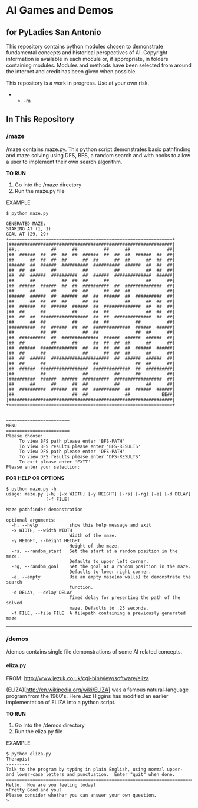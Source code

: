 # AI Games and Demos
## for PyLadies San Antonio

This repository contains python modules chosen to demonstrate fundamental concepts and historical perspectives of AI. Copyright information is available in each module or, if appropriate, in folders containing modules. Modules and methods have been selected from around the internet and credit has been given when possible.

This repository is a work in progress. Use at your own risk.

- - -m


## In This Repository

### /maze
/maze contains maze.py. This python script demonstrates basic pathfinding and maze solving using DFS, BFS, a random search and with hooks to allow a user to implement their own search algorithm.

**TO RUN**
1. Go into the /maze directory
2. Run the maze.py file

EXAMPLE
```
$ python maze.py

GENERATED MAZE:
STARING AT (1, 1)
GOAL AT (29, 29)
+==============================================================+
|##############################################################|
|##::            ##      ##          ##      ##              ##|
|##  ######  ##  ##  ##  ##  ######  ##  ##  ##  ######  ##  ##|
|##      ##  ##  ##  ##      ##  ##      ##  ##      ##  ##  ##|
|######  ##  ######  ##########  ##########  ######  ##  ##  ##|
|##  ##  ##      ##          ##          ##          ##  ##  ##|
|##  ##  ######  ##########  ##  ######  ##############  ######|
|##      ##          ##  ##  ##      ##              ##      ##|
|##  ######  ######  ##  ##  ##########  ##  ##############  ##|
|##      ##      ##      ##  ##      ##  ##  ##              ##|
|######  ######  ##  ######  ##  ##  ######  ##  ##########  ##|
|##      ##  ##  ##  ##      ##  ##          ##      ##  ##  ##|
|##  ######  ##  ######  ######  ##  ##############  ##  ##  ##|
|##  ##      ##          ##      ##  ##              ##  ##  ##|
|##  ##  ##  ##################  ##  ##  ##############  ##  ##|
|##      ##  ##          ##      ##  ##          ##          ##|
|##########  ##  ######  ##  ##  ##############  ######  ######|
|##          ##  ##          ##  ##              ##  ##      ##|
|##  ##########  ##  ##############  ######  ######  ######  ##|
|##  ##          ##      ##      ##  ##  ##  ##      ##      ##|
|##  ######  ##############  ##  ##  ##  ##  ##  ######  ######|
|##  ##      ##              ##      ##  ##  ##      ##      ##|
|##  ##  ######  ######################  ##  ######  ######  ##|
|##  ##      ##                  ##              ##  ##      ##|
|##  ######  ##################  ##############  ##  ##########|
|##          ##              ##          ##      ##          ##|
|##########  ######  ######  ##########  ##################  ##|
|##      ##      ##      ##  ##          ##          ##      ##|
|##  ##########  ######  ##  ##  ##########  ##  ######  ######|
|##                      ##  ##              ##            EE##|
|##############################################################|
+==============================================================+


========================
MENU
========================
Please choose:
	 To view BFS path please enter 'BFS-PATH'
	 To view BFS results please enter 'BFS-RESULTS'
	 To view DFS path please enter 'DFS-PATH'
	 To view DFS results please enter 'DFS-RESULTS'
	 To exit please enter 'EXIT'
Please enter your selection:
```

**FOR HELP OR OPTIONS**
```
$ python maze.py -h
usage: maze.py [-h] [-x WIDTH] [-y HEIGHT] [-rs] [-rg] [-e] [-d DELAY]
               [-f FILE]

Maze pathfinder demonstration

optional arguments:
  -h, --help            show this help message and exit
  -x WIDTH, --width WIDTH
                        Width of the maze.
  -y HEIGHT, --height HEIGHT
                        Height of the maze.
  -rs, --random_start   Set the start at a random position in the maze.
                        Defaults to upper left corner.
  -rg, --random_goal    Set the goal at a random position in the maze.
                        Defaults to lower right corner.
  -e, --empty           Use an empty maze(no walls) to demonstrate the search
                        function.
  -d DELAY, --delay DELAY
                        Timed delay for presenting the path of the solved
                        maze. Defaults to .25 seconds.
  -f FILE, --file FILE  A filepath containing a previously generated maze
```

- - -

### /demos

/demos contains single file demonstrations of some AI related concepts.

#### eliza.py
FROM: http://www.jezuk.co.uk/cgi-bin/view/software/eliza

(ELIZA)[http://en.wikipedia.org/wiki/ELIZA] was a famous natural-language program from the 1960's. Here Jez Higgins has modified an earlier implementation of ELIZA into a python script.


**TO RUN**
1. Go into the /demos directory
2. Run the eliza.py file

EXAMPLE
```
$ python eliza.py
Therapist
---------
Talk to the program by typing in plain English, using normal upper-
and lower-case letters and punctuation.  Enter "quit" when done.
========================================================================
Hello.  How are you feeling today?
>Pretty Good and you?
Please consider whether you can answer your own question.
>
```
